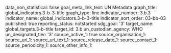 data_non_statistical: false
goal_meta_link_text: UN Metadata
graph_title: global_indicators.3-b-3-title
graph_type: line
indicator_number: 3.b.3
indicator_name: global_indicators.3-b-3-title
indicator_sort_order: 03-bb-03
published: true
reporting_status: notstarted
sdg_goal: '3'
target_name: global_targets.3-b-title
target_id: 3.b
un_custodian_agency: WHO
un_designated_tier: '3'
source_active_1: true
source_organisation_1: 
source_url_1: 
source_url_text_1: 
source_release_date_1: 
source_contact_1: 
source_periodicity_1: 
source_other_info_1: 